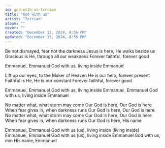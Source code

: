 ```yaml
---
id: god-with-us-terrian
title: "God with us"
artist: "Terrian"
album: ""
cover: ""
created: "December 13, 2024, 8:56 PM"
updated: "December 13, 2024, 8:56 PM"
---
```


Be not dismayed, fear not the darkness
Jesus is here, He walks beside us
Gracious is He, through all our weakness
Forever faithful, forever good

Emmanuel, Emmanuel
God with us, living inside
Emmanuel

Lift up our eyes, to the Maker of Heaven
He is our help, forever present
Faithful is He, He is our constant
Forever faithful, forever good

Emmanuel, Emmanuel
God with us, living inside
Emmanuel, Emmanuel
God with us, living inside
Emmanuel

No matter what, what storm may come
Our God is here, Our God is here
When fear gives in, when darkness runs
Our God is here, Our God is here
No matter what, what storm may come
Our God is here, Our God is here
When fear gives in, when darkness runs
Our God is here, His name

Emmanuel, Emmanuel
God with us (us), living inside (living inside)
Emmanuel, Emmanuel
God with us (us), living inside
Emmanuel
God with us, mm
His name, Emmanuel